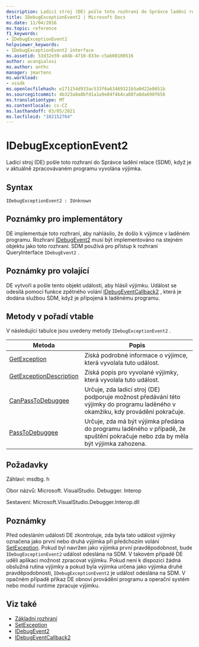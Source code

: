 ```yaml
---
description: Ladicí stroj (DE) pošle toto rozhraní do Správce ladění relace (SDM), když je v aktuálně zpracovávaném programu vyvolána výjimka.
title: IDebugExceptionEvent2 | Microsoft Docs
ms.date: 11/04/2016
ms.topic: reference
f1_keywords:
- IDebugExceptionEvent2
helpviewer_keywords:
- IDebugExceptionEvent2 interface
ms.assetid: 53d32e59-a84b-4710-833e-c5ab08100516
author: acangialosi
ms.author: anthc
manager: jmartens
ms.workload:
- vssdk
ms.openlocfilehash: e171154d933ac533f6a63469321b5a0d22e8651b
ms.sourcegitcommit: 4b323a8a8bfd1a1a9e84f4b4ca88fa8da690f656
ms.translationtype: MT
ms.contentlocale: cs-CZ
ms.lasthandoff: 03/05/2021
ms.locfileid: "102152764"
---
```

# <a name="idebugexceptionevent2"></a>IDebugExceptionEvent2
Ladicí stroj (DE) pošle toto rozhraní do Správce ladění relace (SDM), když je v aktuálně zpracovávaném programu vyvolána výjimka.

## <a name="syntax"></a>Syntax

```
IDebugExceptionEvent2 : IUnknown
```

## <a name="notes-for-implementers"></a>Poznámky pro implementátory
 DE implementuje toto rozhraní, aby nahlásilo, že došlo k výjimce v laděném programu. Rozhraní [IDebugEvent2](../../../extensibility/debugger/reference/idebugevent2.md) musí být implementováno na stejném objektu jako toto rozhraní. SDM používá pro [](/cpp/atl/queryinterface) přístup k rozhraní QueryInterface `IDebugEvent2` .

## <a name="notes-for-callers"></a>Poznámky pro volající
 DE vytvoří a pošle tento objekt události, aby hlásil výjimku. Událost se odesílá pomocí funkce zpětného volání [IDebugEventCallback2](../../../extensibility/debugger/reference/idebugeventcallback2.md) , která je dodána službou SDM, když je připojená k laděnému programu.

## <a name="methods-in-vtable-order"></a>Metody v pořadí vtable
 V následující tabulce jsou uvedeny metody `IDebugExceptionEvent2` .

|Metoda|Popis|
|------------|-----------------|
|[GetException](../../../extensibility/debugger/reference/idebugexceptionevent2-getexception.md)|Získá podrobné informace o výjimce, která vyvolala tuto událost.|
|[GetExceptionDescription](../../../extensibility/debugger/reference/idebugexceptionevent2-getexceptiondescription.md)|Získá popis pro vyvolané výjimky, která vyvolala tuto událost.|
|[CanPassToDebuggee](../../../extensibility/debugger/reference/idebugexceptionevent2-canpasstodebuggee.md)|Určuje, zda ladicí stroj (DE) podporuje možnost předávání této výjimky do programu laděného v okamžiku, kdy provádění pokračuje.|
|[PassToDebuggee](../../../extensibility/debugger/reference/idebugexceptionevent2-passtodebuggee.md)|Určuje, zda má být výjimka předána do programu laděného v případě, že spuštění pokračuje nebo zda by měla být výjimka zahozena.|

## <a name="requirements"></a>Požadavky
 Záhlaví: msdbg. h

 Obor názvů: Microsoft. VisualStudio. Debugger. Interop

 Sestavení: Microsoft.VisualStudio.Debugger.Interop.dll

## <a name="remarks"></a>Poznámky
 Před odesláním události DE zkontroluje, zda byla tato událost výjimky označena jako první nebo druhá výjimka při předchozím volání [SetException](../../../extensibility/debugger/reference/idebugengine2-setexception.md). Pokud byl navržen jako výjimka první pravděpodobnost, bude `IDebugExceptionEvent2` událost odeslána na SDM. V takovém případě DE udělí aplikaci možnost zpracovat výjimku. Pokud není k dispozici žádná obslužná rutina výjimky a pokud byla výjimka určena jako výjimka druhé pravděpodobnosti, `IDebugExceptionEvent2` je událost odeslána na SDM. V opačném případě příkaz DE obnoví provádění programu a operační systém nebo modul runtime zpracuje výjimku.

## <a name="see-also"></a>Viz také
- [Základní rozhraní](../../../extensibility/debugger/reference/core-interfaces.md)
- [SetException](../../../extensibility/debugger/reference/idebugengine2-setexception.md)
- [IDebugEvent2](../../../extensibility/debugger/reference/idebugevent2.md)
- [IDebugEventCallback2](../../../extensibility/debugger/reference/idebugeventcallback2.md)
